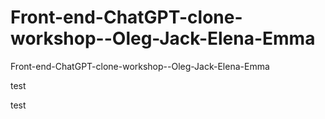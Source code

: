 # Front-end-ChatGPT-clone-workshop--Oleg-Jack-Elena-Emma
Front-end-ChatGPT-clone-workshop--Oleg-Jack-Elena-Emma

test

test
